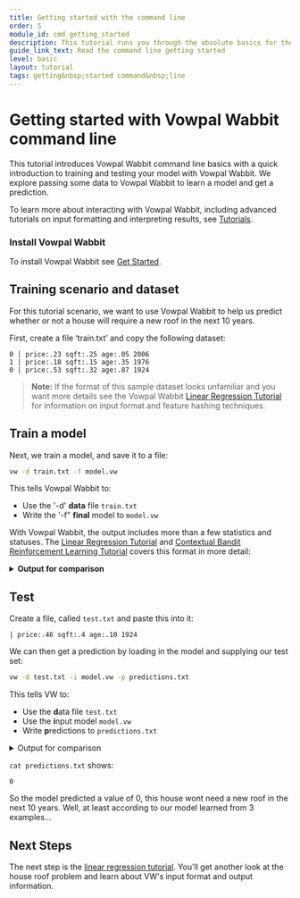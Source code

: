 ```yaml
---
title: Getting started with the command line
order: 5
module_id: cmd_getting_started
description: This tutorial runs you through the absolute basics for the command line
guide_link_text: Read the command line getting started
level: basic
layout: tutorial
tags: getting&nbsp;started command&nbsp;line
---
```


# Getting started with Vowpal Wabbit command line

This tutorial introduces Vowpal Wabbit command line basics with a quick introduction to training and testing your model with Vowpal Wabbit. We explore passing some data to Vowpal Wabbit to learn a model and get a prediction. 

To learn more about interacting with Vowpal Wabbit, including advanced tutorials on input formatting and interpreting results, see [Tutorials](https://vowpalwabbit.org/tutorials.html).

### Install Vowpal Wabbit

To install Vowpal Wabbit see [Get Started](https://vowpalwabbit.org/start.html).

## Training scenario and dataset

For this tutorial scenario, we want to use Vowpal Wabbit to help us predict whether or not a house will require a new roof in the next 10 years.

First, create a file ‘train.txt’ and copy the following dataset:

```
0 | price:.23 sqft:.25 age:.05 2006
1 | price:.18 sqft:.15 age:.35 1976
0 | price:.53 sqft:.32 age:.87 1924
```

>**Note:** If the format of this sample dataset looks unfamiliar and you want more details see the Vowpal Wabbit [Linear Regression Tutorial](https://vowpalwabbit.org/guides/getting_started.html#a-first-data-set) for information on input format and feature hashing techniques.

## Train a model

Next, we train a model, and save it to a file:

```sh
vw -d train.txt -f model.vw
```

This tells Vowpal Wabbit to:

- Use the '-d' **data** file `train.txt`
- Write the '-f" **final** model to `model.vw`

With Vowpal Wabbit, the output includes more than a few statistics and statuses. The [Linear Regression Tutorial](https://vowpalwabbit.org/guides/getting_started.html#vws-diagnostic-information) and [Contextual Bandit Reinforcement Learning Tutorial](https://vowpalwabbit.org/tutorials/contextual_bandits.html) covers this format in more detail:

<details>
  <summary><strong>Output for comparison</strong></summary>

```
final_regressor = model.vw
Num weight bits = 18
learning rate = 0.5
initial_t = 0
power_t = 0.5
using no cache
Reading datafile = train.txt
num sources = 1
average  since         example        example  current  current  current
loss     last          counter         weight    label  predict features
0.000000 0.000000            1            1.0   0.0000   0.0000        5
0.500000 1.000000            2            2.0   1.0000   0.0000        5

finished run
number of examples = 3
weighted example sum = 3.000000s
weighted label sum = 1.000000
average loss = 0.666667
best constant = 0.333333
best constant's loss = 0.222222
total feature number = 15
```

</details>

## Test

Create a file, called `test.txt` and paste this into it:
```
| price:.46 sqft:.4 age:.10 1924
```

We can then get a prediction by loading in the model and supplying our test set:
```sh
vw -d test.txt -i model.vw -p predictions.txt
```
This tells VW to:
- Use the **d**ata file `test.txt`
- Use the **i**nput model `model.vw`
- Write **p**redictions to `predictions.txt`

<details>
  <summary>Output for comparison</summary>

```
predictions = predictions.txt
Num weight bits = 18
learning rate = 0.5
initial_t = 0
power_t = 0.5
using no cache
Reading datafile = test.txt
num sources = 1
average  since         example        example  current  current  current
loss     last          counter         weight    label  predict features
    n.a.     n.a.            1            1.0  unknown   0.0000        5

finished run
number of examples = 1
weighted example sum = 1.000000
weighted label sum = 0.000000
average loss = n.a.
```

</details>

`cat predictions.txt` shows:
```
0
```

So the model predicted a value of 0, this house wont need a new roof in the next 10 years. Well, at least according to our model learned from 3 examples...

## Next Steps

The next step is the [linear regression tutorial](https://vowpalwabbit.org/guides/getting_started.html). You'll get another look at the house roof problem and learn about VW's input format and output information.
